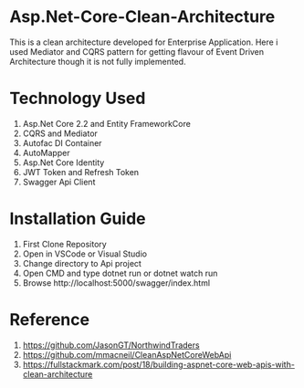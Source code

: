 # Asp.Net-Core-Clean-Architecture 
This is a clean architecture developed for Enterprise Application. Here i used Mediator and CQRS pattern for getting flavour of Event Driven Architecture though it is not fully implemented.

# Technology Used 
1. Asp.Net Core 2.2 and Entity FrameworkCore 
2. CQRS and Mediator 
3. Autofac DI Container 
4. AutoMapper 
5. Asp.Net Core Identity 
6. JWT Token and Refresh Token 
7. Swagger Api Client 

# Installation Guide 
1. First Clone Repository 
2. Open in VSCode or Visual Studio 
3. Change directory to Api project 
4. Open CMD and type dotnet run or dotnet watch run 
5. Browse http://localhost:5000/swagger/index.html 

# Reference 
1. https://github.com/JasonGT/NorthwindTraders 
2. https://github.com/mmacneil/CleanAspNetCoreWebApi 
3. https://fullstackmark.com/post/18/building-aspnet-core-web-apis-with-clean-architecture